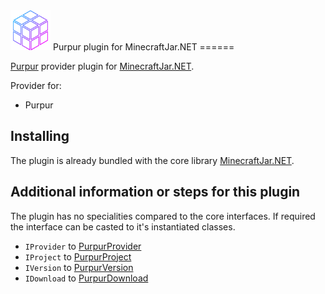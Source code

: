 <img src="Resources/Purpur.png" alt= “Pocketmine” width="64" height="64">
Purpur plugin for MinecraftJar.NET
======

[Purpur](https://purpurmc.org/) provider plugin for [MinecraftJar.NET](../../README.md).

Provider for:
- Purpur

## Installing

The plugin is already bundled with the core library [MinecraftJar.NET](../../README.md).

## Additional information or steps for this plugin

The plugin has no specialities compared to the core interfaces.
If required the interface can be casted to it's instantiated classes.

- `IProvider` to [PurpurProvider](PurpurProvider.cs)
- `IProject` to [PurpurProject](Model/PurpurProject.cs)
- `IVersion` to [PurpurVersion](Model/PurpurVersion.cs)
- `IDownload` to [PurpurDownload](Model/PurpurDownload.cs)
